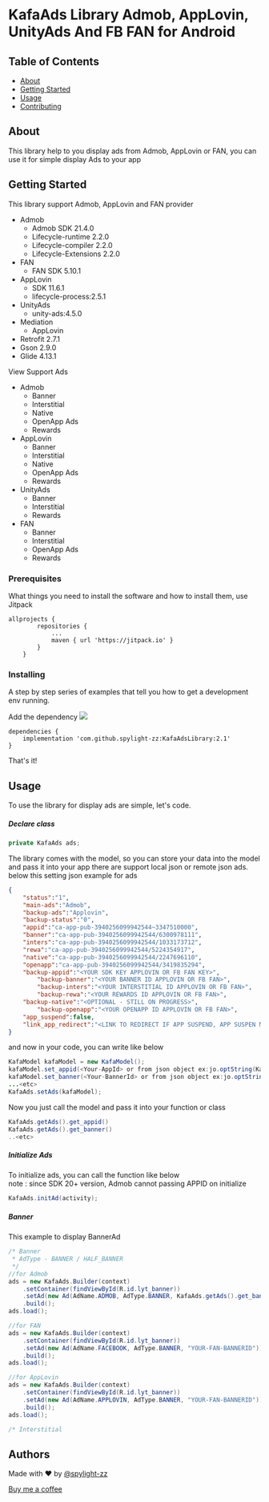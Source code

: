 # KafaAds Library Admob, AppLovin, UnityAds And FB FAN for Android

## Table of Contents
+ [About](#about)
+ [Getting Started](#getting_started)
+ [Usage](#usage)
+ [Contributing](../CONTRIBUTING.md)

## About
This library help to you display ads from Admob, AppLovin or FAN, you can use it for simple display Ads to your app

## Getting Started
This library support Admob, AppLovin and FAN provider
- Admob
  - Admob SDK 21.4.0
  - Lifecycle-runtime 2.2.0
  - Lifecycle-compiler 2.2.0
  - Lifecycle-Extensions 2.2.0
- FAN
  - FAN SDK 5.10.1
- AppLovin
  - SDK 11.6.1 
  - lifecycle-process:2.5.1
- UnityAds
  - unity-ads:4.5.0
- Mediation
  - AppLovin  
- Retrofit 2.7.1
- Gson 2.9.0
- Glide 4.13.1

View Support Ads
- Admob
  - Banner
  - Interstitial
  - Native
  - OpenApp Ads
  - Rewards
- AppLovin
  - Banner
  - Interstitial
  - Native
  - OpenApp Ads
  - Rewards
- UnityAds
  - Banner
  - Interstitial
  - Rewards  
- FAN
  - Banner
  - Interstitial
  - OpenApp Ads
  - Rewards
  
### Prerequisites
What things you need to install the software and how to install them, use Jitpack

```Groove
allprojects {
		repositories {
			...
			maven { url 'https://jitpack.io' }
		}
	}
```
### Installing

A step by step series of examples that tell you how to get a development env running.

Add the dependency
[![](https://jitpack.io/v/spylight-zz/KafaAdsLibrary.svg)](https://jitpack.io/#spylight-zz/KafaAdsLibrary)
```Groove
dependencies {
	implementation 'com.github.spylight-zz:KafaAdsLibrary:2.1'
}
```

That's it!

## Usage
To use the library for display ads are simple, let's code.
##### Declare class
```java
private KafaAds ads;
```
The library comes with the model, so you can store your data into the model and pass it into your app
there are support local json or remote json ads.
below this setting json example for ads
```json
{
	"status":"1",
	"main-ads":"Admob",
	"backup-ads":"Applovin",
	"backup-status":"0",
	"appid":"ca-app-pub-3940256099942544~3347510000",
	"banner":"ca-app-pub-3940256099942544/6300978111",
	"inters":"ca-app-pub-3940256099942544/1033173712",
	"rewa":"ca-app-pub-3940256099942544/5224354917",
	"native":"ca-app-pub-3940256099942544/2247696110",
	"openapp":"ca-app-pub-3940256099942544/3419835294",
	"backup-appid":"<YOUR SDK KEY APPLOVIN OR FB FAN KEY>",
    	"backup-banner":"<YOUR BANNER ID APPLOVIN OR FB FAN>",
    	"backup-inters":"<YOUR INTERSTITIAL ID APPLOVIN OR FB FAN>",
    	"backup-rewa":"<YOUR REWARDS ID APPLOVIN OR FB FAN>",
	"backup-native":"<OPTIONAL - STILL ON PROGRESS>",
    	"backup-openapp":"<YOUR OPENAPP ID APPLOVIN OR FB FAN>",
	"app_suspend":false,
	"link_app_redirect":"<LINK TO REDIRECT IF APP SUSPEND, APP SUSPEN MUST BE SET TO TRUE>"
}
```
and now in your code, you can write like below
```java
KafaModel kafaModel = new KafaModel();
kafaModel.set_appid(<Your-AppId> or from json object ex:jo.optString(KafaConst.APPID));
kafaModel.set_banner(<Your-BannerId> or from json object ex:jo.optString(KafaConst.BANNER));
...<etc>
KafaAds.setAds(kafaModel);
```
Now you just call the model and pass it into your function or class
```java
KafaAds.getAds().get_appid()
KafaAds.getAds().get_banner()
..<etc>
```
##### Initialize Ads
To initialize ads, you can call the function like below<br/>
note : since SDK 20+ version, Admob cannot passing APPID on initialize
```java
KafaAds.initAd(activity);
```
##### Banner
This example to display BannerAd
```java
/* Banner
 * AdType - BANNER / HALF_BANNER
 */
//for Admob 
ads = new KafaAds.Builder(context)
    .setContainer(findViewById(R.id.lyt_banner))
    .setAd(new Ad(AdName.ADMOB, AdType.BANNER, KafaAds.getAds().get_banner()))
    .build();
ads.load();

//for FAN
ads = new KafaAds.Builder(context)
    .setContainer(findViewById(R.id.lyt_banner))
    .setAd(new Ad(AdName.FACEBOOK, AdType.BANNER, "YOUR-FAN-BANNERID"))
    .build();
ads.load();

//for AppLovin
ads = new KafaAds.Builder(context)
    .setContainer(findViewById(R.id.lyt_banner))
    .setAd(new Ad(AdName.APPLOVIN, AdType.BANNER, "YOUR-FAN-BANNERID"))
    .build();
ads.load();

/* Interstitial

```



## Authors
Made with ❤ by [@spylight-zz](https://www.github.com/spylight-zz)

[Buy me a coffee](https://www.buymeacoffee.com/spylight)















